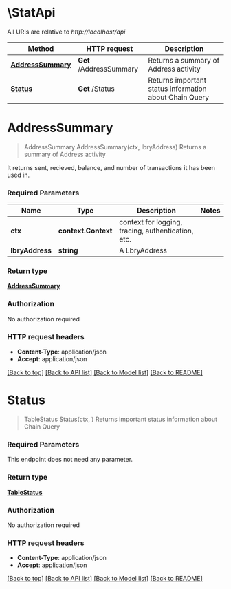 # \StatApi

All URIs are relative to *http://localhost/api*

Method | HTTP request | Description
------------- | ------------- | -------------
[**AddressSummary**](StatApi.md#AddressSummary) | **Get** /AddressSummary | Returns a summary of Address activity
[**Status**](StatApi.md#Status) | **Get** /Status | Returns important status information about Chain Query


# **AddressSummary**
> AddressSummary AddressSummary(ctx, lbryAddress)
Returns a summary of Address activity

It returns sent, recieved, balance, and number of transactions it has been used in.

### Required Parameters

Name | Type | Description  | Notes
------------- | ------------- | ------------- | -------------
 **ctx** | **context.Context** | context for logging, tracing, authentication, etc.
  **lbryAddress** | **string**| A LbryAddress | 

### Return type

[**AddressSummary**](AddressSummary.md)

### Authorization

No authorization required

### HTTP request headers

 - **Content-Type**: application/json
 - **Accept**: application/json

[[Back to top]](#) [[Back to API list]](../README.md#documentation-for-api-endpoints) [[Back to Model list]](../README.md#documentation-for-models) [[Back to README]](../README.md)

# **Status**
> TableStatus Status(ctx, )
Returns important status information about Chain Query

### Required Parameters
This endpoint does not need any parameter.

### Return type

[**TableStatus**](TableStatus.md)

### Authorization

No authorization required

### HTTP request headers

 - **Content-Type**: application/json
 - **Accept**: application/json

[[Back to top]](#) [[Back to API list]](../README.md#documentation-for-api-endpoints) [[Back to Model list]](../README.md#documentation-for-models) [[Back to README]](../README.md)

